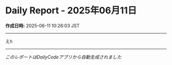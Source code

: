 # Daily Report - 2025年06月11日

**作成日時:** 2025-06-11 10:26:03 JST

---

えh

---

*このレポートはDailyCodeアプリから自動生成されました*
